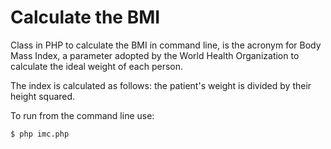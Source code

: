# Calculate the BMI

Class in PHP to calculate the BMI in command line, is the acronym for Body Mass Index, a parameter adopted by the World Health Organization to calculate the ideal weight of each person.

The index is calculated as follows: the patient's weight is divided by their height squared.

To run from the command line use:
```
$ php imc.php
```